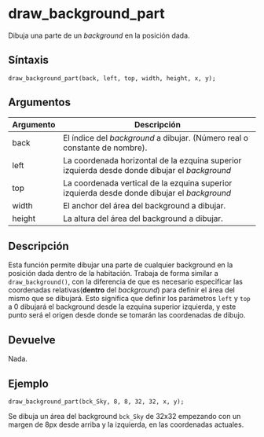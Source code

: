 # draw_background_part

Dibuja una parte de un _background_ en la posición dada.

## Síntaxis

  
```gml  
draw_background_part(back, left, top, width, height, x, y);  
```  

## Argumentos

Argumento|Descripción|  
---|---|  
back|El índice del _background_ a dibujar. (Número real o constante de nombre).|  
left| La coordenada horizontal de la ezquina superior izquierda desde donde dibujar el _background_ |  
top| La coordenada vertical de la ezquina superior izquierda desde donde dibujar el _background_ |  
width| El anchor del área del background a dibujar. |  
height| La altura del área del background a dibujar. |  

## Descripción

Esta función permite dibujar una parte de cualquier background en la posición dada dentro de la habitación. Trabaja de forma similar a `draw_background()`, con la diferencia de que es necesario especificar las coordenadas relativas(**dentro** del _background_) para definir el área del mismo que se dibujará. Esto significa que definir los parámetros `left` y `top` a 0 dibujará el background desde la ezquina superior izquierda, y este punto será el origen desde donde se tomarán las coordenadas de dibujo.

## Devuelve

Nada.

## Ejemplo

  
```gml  
draw_background_part(bck_Sky, 8, 8, 32, 32, x, y);  
```  
Se dibuja un área del background `bck_Sky` de 32x32 empezando con un margen de 8px desde arriba y la izquierda, en las coordenadas actuales.